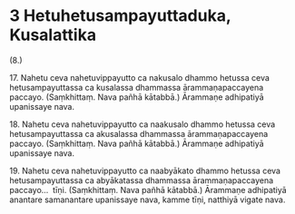 # 3 Hetuhetusampayuttaduka, Kusalattika

(8.)

17\. Nahetu ceva nahetuvippayutto ca nakusalo dhammo hetussa ceva hetusampayuttassa ca kusalassa dhammassa ārammaṇapaccayena paccayo. (Saṃkhittaṃ. Nava pañhā kātabbā.) Ārammaṇe adhipatiyā upanissaye nava.

18\. Nahetu ceva nahetuvippayutto ca naakusalo dhammo hetussa ceva hetusampayuttassa ca akusalassa dhammassa ārammaṇapaccayena paccayo. (Saṃkhittaṃ. Nava pañhā kātabbā.) Ārammaṇe adhipatiyā upanissaye nava.

19\. Nahetu ceva nahetuvippayutto ca naabyākato dhammo hetussa ceva hetusampayuttassa ca abyākatassa dhammassa ārammaṇapaccayena paccayo…  tīṇi. (Saṃkhittaṃ. Nava pañhā kātabbā.) Ārammaṇe adhipatiyā anantare samanantare upanissaye nava, kamme tīṇi, natthiyā vigate nava.
